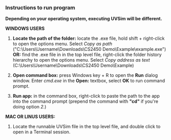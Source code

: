 ### Instructions to run program
**Depending on your operating system, executing UVSim will be different.**

**WINDOWS USERS** 
1. **Locate the path of the folder:** locate the .exe file, hold shift + right-click to open the options menu. Select _Copy as path_ ("C:\Users\Username\Downloads\CS2450 Demo\Example\example.exe") **OR:** find the .exe file in in the top level file, right-click the folder history hierarchy to open the options menu. Select _Copy address as text_ (C:\Users\Username\Downloads\CS2450 Demo\Example)
   
2. **Open command box:** press Windows key + R to open the **Run** dialog window. Enter _cmd.exe_ in the **Open:** textbox, select **OK** to run command prompt.
3. **Run app:** in the command box, right-click to paste the path to the app into the command prompt (prepend the command with **"cd"** if you're doing option *2.*)

 **MAC OR LINUS USERS:** 
 1. Locate the runnable UVSim file in the top level file, and double click to open in a Terminal session. 
